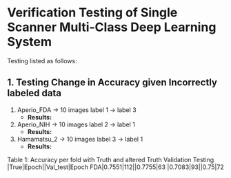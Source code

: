 # Verification Testing of Single Scanner Multi-Class Deep Learning System

Testing listed as follows:

## 1. Testing Change in Accuracy given Incorrectly labeled data
1. Aperio_FDA -> 10 images label 1 -> label 3
    - **Results:** 
2. Aperio_NIH -> 10 images label 2 -> label 1
    - **Results:** 
3. Hamamatsu_2 -> 10 images label 3 -> label 1
    - **Results:** 

Table 1: Accuracy per fold with Truth and altered Truth Validation Testing
 |True|Epoch||Val_test|Epoch
FDA|0.7551|112||0.7755|63
 |0.7083|93||0.75|72





